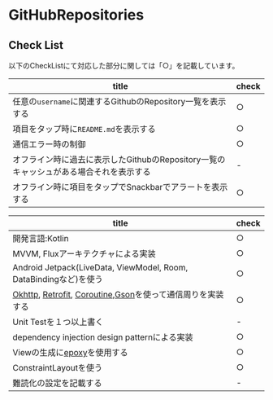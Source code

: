 # GitHubRepositories

## Check List

以下のCheckListにて対応した部分に関しては「○」を記載しています。

| title | check |
| --- | --- |
| 任意の`username`に関連するGithubのRepository一覧を表示する | ○ |
| 項目をタップ時に`README.md`を表示する | ○ |
| 通信エラー時の制御 | ○ |
| オフライン時に過去に表示したGithubのRepository一覧のキャッシュがある場合それを表示する | - |
| オフライン時に項目をタップでSnackbarでアラートを表示する | ○ |


| title | check |
| --- | --- |
| 開発言語:Kotlin | ○ |
| MVVM, Fluxアーキテクチャによる実装 | ○ |
| Android Jetpack(LiveData, ViewModel, Room, DataBindingなど)を使う | ○ |
| [Okhttp](https://square.github.io/okhttp/), [Retrofit](https://square.github.io/retrofit/), [Coroutine](https://github.com/Kotlin/kotlinx.coroutines),[Gson](https://github.com/google/gson)を使って通信周りを実装する | ○ |
| Unit Testを１つ以上書く | - |
| dependency injection design patternによる実装 | ○ |
| Viewの生成に[epoxy](https://github.com/airbnb/epoxy)を使用する | ○ |
| ConstraintLayoutを使う | ○ |
| 難読化の設定を記載する | - |
